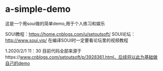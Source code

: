 # a-simple-demo

这是一个用soui做的简单demo,用于个人练习和娱乐

SOUI教程：https://home.cnblogs.com/u/setoutsoft/
SOUI论坛：http://www.soui.vip/
在编译SOUI时一定要看论坛里的视频教程

1.2020/2/1 11：30
目前代码全部来源于https://www.cnblogs.com/setoutsoft/p/3928361.html，后续将以此为基础做自己的demo